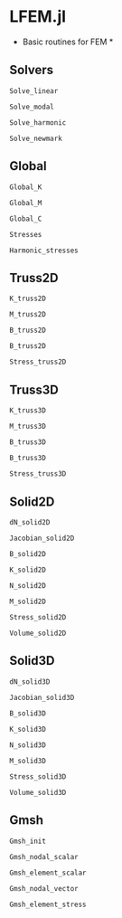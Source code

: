 # LFEM.jl

* Basic routines for FEM *

## Solvers

```@docs
Solve_linear
```

```@docs
Solve_modal
```

```@docs
Solve_harmonic
```

```@docs
Solve_newmark
```
## Global

```@docs
Global_K
```

```@docs
Global_M
```

```@docs
Global_C
```

```@docs
Stresses
```

```@docs
Harmonic_stresses
```

## Truss2D

```@docs
K_truss2D
```

```@docs
M_truss2D
```

```@docs
B_truss2D
```

```@docs
B_truss2D
```
```@docs
Stress_truss2D
```

## Truss3D

```@docs
K_truss3D
```

```@docs
M_truss3D
```

```@docs
B_truss3D
```

```@docs
B_truss3D
```

```@docs
Stress_truss3D
```

## Solid2D

```@docs
dN_solid2D
```

```@docs
Jacobian_solid2D
```

```@docs
B_solid2D
```

```@docs
K_solid2D
```

```@docs
N_solid2D
```

```@docs
M_solid2D
```

```@docs
Stress_solid2D
```

```@docs
Volume_solid2D
```

## Solid3D

```@docs
dN_solid3D
```

```@docs
Jacobian_solid3D
```

```@docs
B_solid3D
```

```@docs
K_solid3D
```

```@docs
N_solid3D
```

```@docs
M_solid3D
```

```@docs
Stress_solid3D
```

```@docs
Volume_solid3D
```

## Gmsh

```@docs
Gmsh_init
```

```@docs
Gmsh_nodal_scalar
```

```@docs
Gmsh_element_scalar
```

```@docs
Gmsh_nodal_vector
```

```@docs
Gmsh_element_stress
```